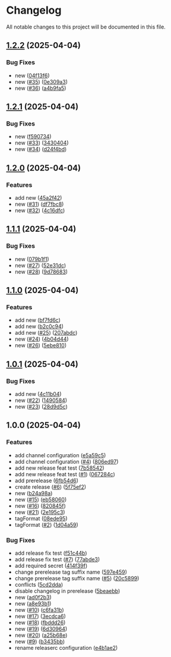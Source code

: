 # Changelog

All notable changes to this project will be documented in this file.

## [1.2.2](https://github.com/glenonmateus/semantic-release/compare/1.2.1...1.2.2) (2025-04-04)


### Bug Fixes

* new ([04f13f6](https://github.com/glenonmateus/semantic-release/commit/04f13f6d23af81accc96205246f73e68abad783b))
* new ([#35](https://github.com/glenonmateus/semantic-release/issues/35)) ([0e309a3](https://github.com/glenonmateus/semantic-release/commit/0e309a384cabe1d0ed6f67841344f25ff400e6a9))
* new ([#36](https://github.com/glenonmateus/semantic-release/issues/36)) ([a4b9fa5](https://github.com/glenonmateus/semantic-release/commit/a4b9fa521d2d78b082a147c7b0ac2279ce7954cf))

## [1.2.1](https://github.com/glenonmateus/semantic-release/compare/1.2.0...1.2.1) (2025-04-04)


### Bug Fixes

* new ([f590734](https://github.com/glenonmateus/semantic-release/commit/f5907341c884690082839ad1ca062a06dda0146f))
* new ([#33](https://github.com/glenonmateus/semantic-release/issues/33)) ([3430404](https://github.com/glenonmateus/semantic-release/commit/3430404d366e87f869f6c9b38e94c80559d5434b))
* new ([#34](https://github.com/glenonmateus/semantic-release/issues/34)) ([d24f4bd](https://github.com/glenonmateus/semantic-release/commit/d24f4bd573367929ece64d9ce9d920c38bf28b0a))

## [1.2.0](https://github.com/glenonmateus/semantic-release/compare/1.1.1...1.2.0) (2025-04-04)


### Features

* add new ([45a2f42](https://github.com/glenonmateus/semantic-release/commit/45a2f42319df6b754ba5855aeac1e44ff9791d79))
* new ([#31](https://github.com/glenonmateus/semantic-release/issues/31)) ([df7fbc8](https://github.com/glenonmateus/semantic-release/commit/df7fbc8e08dbc3b1f67f358b4a89f45db48870c6))
* new ([#32](https://github.com/glenonmateus/semantic-release/issues/32)) ([4c16dfc](https://github.com/glenonmateus/semantic-release/commit/4c16dfc495dcac48dc5de0d5765e1b607a44de31))

## [1.1.1](https://github.com/glenonmateus/semantic-release/compare/1.1.0...1.1.1) (2025-04-04)


### Bug Fixes

* new ([079b1f1](https://github.com/glenonmateus/semantic-release/commit/079b1f13f4aadf378a6f3f9daee935c6934091e4))
* new ([#27](https://github.com/glenonmateus/semantic-release/issues/27)) ([52e31dc](https://github.com/glenonmateus/semantic-release/commit/52e31dcaf9421cf3ed37a50db2d3e689fc7d8d08))
* new ([#28](https://github.com/glenonmateus/semantic-release/issues/28)) ([9d78683](https://github.com/glenonmateus/semantic-release/commit/9d786834e8f55465fb285c35a29ed3b889e7eab9))

## [1.1.0](https://github.com/glenonmateus/semantic-release/compare/1.0.1...1.1.0) (2025-04-04)


### Features

* add new ([bf7fd6c](https://github.com/glenonmateus/semantic-release/commit/bf7fd6c1badc1767ab2a0d3434e754baffd4056d))
* add new ([b2c0c94](https://github.com/glenonmateus/semantic-release/commit/b2c0c94d846f98798916853df450158c2947e387))
* add new ([#25](https://github.com/glenonmateus/semantic-release/issues/25)) ([207abdc](https://github.com/glenonmateus/semantic-release/commit/207abdcb7fa3726af92759cb4095023a519094b3))
* new ([#24](https://github.com/glenonmateus/semantic-release/issues/24)) ([4b04d44](https://github.com/glenonmateus/semantic-release/commit/4b04d44c209b00e97a1df2c10a0ef46c82a16568))
* new ([#26](https://github.com/glenonmateus/semantic-release/issues/26)) ([5ebe810](https://github.com/glenonmateus/semantic-release/commit/5ebe81099aab05198eed1e1f301dc847912b79f2))

## [1.0.1](https://github.com/glenonmateus/semantic-release/compare/1.0.0...1.0.1) (2025-04-04)


### Bug Fixes

* add new ([4c11b04](https://github.com/glenonmateus/semantic-release/commit/4c11b04493be33b6a351deafe33481b0a2a00b41))
* new ([#22](https://github.com/glenonmateus/semantic-release/issues/22)) ([1490584](https://github.com/glenonmateus/semantic-release/commit/1490584aa7eb3be0e013cb7a62d57ae32d95b37f))
* new ([#23](https://github.com/glenonmateus/semantic-release/issues/23)) ([28d9d5c](https://github.com/glenonmateus/semantic-release/commit/28d9d5ca56566767b5da66a03ad3c3b109ae0f10))

## 1.0.0 (2025-04-04)


### Features

* add channel configuration ([e5a59c5](https://github.com/glenonmateus/semantic-release/commit/e5a59c5fdffc4451d262f9c53fdd85d02e74dd43))
* add channel configuration ([#4](https://github.com/glenonmateus/semantic-release/issues/4)) ([806ed97](https://github.com/glenonmateus/semantic-release/commit/806ed9781ecf892a369aa1998c954e456f77f977))
* add new release feat test ([7b58542](https://github.com/glenonmateus/semantic-release/commit/7b58542fab02235b2d8a0cfb5afe64937909ca12))
* add new release feat test ([#1](https://github.com/glenonmateus/semantic-release/issues/1)) ([067284c](https://github.com/glenonmateus/semantic-release/commit/067284c7d086cf981fa1e8ed98ffe64d2ec71672))
* add prerelease ([6fb54d6](https://github.com/glenonmateus/semantic-release/commit/6fb54d60a4c1d68025c06983e1337a44ab20b5b5))
* create release ([#6](https://github.com/glenonmateus/semantic-release/issues/6)) ([5f75ef2](https://github.com/glenonmateus/semantic-release/commit/5f75ef20e6b2335b7dff7103facd940cbd94e3a7))
* new ([b24a98a](https://github.com/glenonmateus/semantic-release/commit/b24a98ab63c6318ab214d9b5c478230d1a7f1c60))
* new ([#15](https://github.com/glenonmateus/semantic-release/issues/15)) ([eb58060](https://github.com/glenonmateus/semantic-release/commit/eb58060c97a506ccc7198b136a2a2c59967811e1))
* new ([#16](https://github.com/glenonmateus/semantic-release/issues/16)) ([820845f](https://github.com/glenonmateus/semantic-release/commit/820845f4bb0203f51a63e64ac75096eb188ea08d))
* new ([#21](https://github.com/glenonmateus/semantic-release/issues/21)) ([2e195c3](https://github.com/glenonmateus/semantic-release/commit/2e195c3ed37675764bd5b4fbcb2ae791175c98e9))
* tagFormat ([08ede95](https://github.com/glenonmateus/semantic-release/commit/08ede950ef3e53498f4823ddacd283e722a21153))
* tagFormat ([#2](https://github.com/glenonmateus/semantic-release/issues/2)) ([1d04a59](https://github.com/glenonmateus/semantic-release/commit/1d04a598ed106096437c0913c153557ded292e7d))


### Bug Fixes

* add release fix test ([f51c44b](https://github.com/glenonmateus/semantic-release/commit/f51c44b9fc91a197ab9511cfdbd8e226ea234d4a))
* add release fix test ([#7](https://github.com/glenonmateus/semantic-release/issues/7)) ([77abde3](https://github.com/glenonmateus/semantic-release/commit/77abde3857ce2c29b578f16aa0a26d1a53b1c065))
* add required secret ([414f39f](https://github.com/glenonmateus/semantic-release/commit/414f39fd979cef6e5c7ab8c55932d316519d1514))
* change prerelease tag suffix name ([597e459](https://github.com/glenonmateus/semantic-release/commit/597e459d7c05f7c18f2f5fc8b9f2b332e14b7899))
* change prerelease tag suffix name ([#5](https://github.com/glenonmateus/semantic-release/issues/5)) ([20c5899](https://github.com/glenonmateus/semantic-release/commit/20c58994d993892445de7c9a8f25db2912f01980))
* conflicts ([5cd2dda](https://github.com/glenonmateus/semantic-release/commit/5cd2dda1cfe467a7d1ba1973fb1f5cc602d99ae8))
* disable changelog in prerelease ([5beaebb](https://github.com/glenonmateus/semantic-release/commit/5beaebba852c07a96f375a723ca8d68a46c599ed))
* new ([ad0f2b3](https://github.com/glenonmateus/semantic-release/commit/ad0f2b3c2c5c018d0e0ee781fb9b64852ebebfcf))
* new ([a8e93b1](https://github.com/glenonmateus/semantic-release/commit/a8e93b192c0647ea6b8d72e2761596bca3090da7))
* new ([#10](https://github.com/glenonmateus/semantic-release/issues/10)) ([c6fa31b](https://github.com/glenonmateus/semantic-release/commit/c6fa31b7523655d1c25c61e93ae9ead30b4e5b67))
* new ([#17](https://github.com/glenonmateus/semantic-release/issues/17)) ([3ecdca6](https://github.com/glenonmateus/semantic-release/commit/3ecdca6db157591490109fe17a3336b42fa900a9))
* new ([#18](https://github.com/glenonmateus/semantic-release/issues/18)) ([fbddd26](https://github.com/glenonmateus/semantic-release/commit/fbddd263da9d6b2eb004afab183cb6fa1ae51ab1))
* new ([#19](https://github.com/glenonmateus/semantic-release/issues/19)) ([6d30964](https://github.com/glenonmateus/semantic-release/commit/6d309644a30b3ef7b0d046a90729ee4a3d4e808b))
* new ([#20](https://github.com/glenonmateus/semantic-release/issues/20)) ([a25b68e](https://github.com/glenonmateus/semantic-release/commit/a25b68ecb6d04667b0d8431ca3a4f0a1573fff67))
* new ([#9](https://github.com/glenonmateus/semantic-release/issues/9)) ([b3435bb](https://github.com/glenonmateus/semantic-release/commit/b3435bb7688a066d9367b8a2cb1dbf84c4267ee5))
* rename releaserc configuration ([e4b1ae2](https://github.com/glenonmateus/semantic-release/commit/e4b1ae287c13588dd530cfef9840eb270b275aae))
